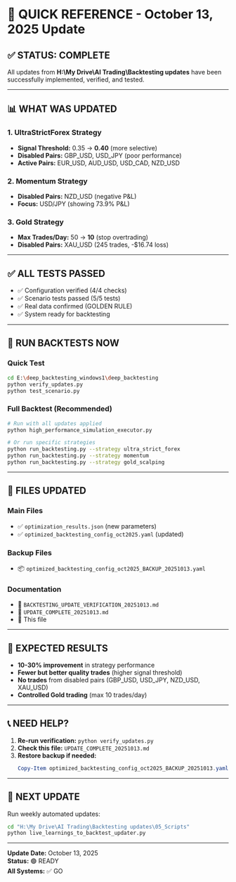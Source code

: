 # 🚀 QUICK REFERENCE - October 13, 2025 Update

## ✅ STATUS: COMPLETE

All updates from **H:\My Drive\AI Trading\Backtesting updates** have been successfully implemented, verified, and tested.

---

## 📊 WHAT WAS UPDATED

### 1. UltraStrictForex Strategy
- **Signal Threshold:** 0.35 → **0.40** (more selective)
- **Disabled Pairs:** GBP_USD, USD_JPY (poor performance)
- **Active Pairs:** EUR_USD, AUD_USD, USD_CAD, NZD_USD

### 2. Momentum Strategy
- **Disabled Pairs:** NZD_USD (negative P&L)
- **Focus:** USD/JPY (showing 73.9% P&L)

### 3. Gold Strategy
- **Max Trades/Day:** 50 → **10** (stop overtrading)
- **Disabled Pairs:** XAU_USD (245 trades, -$16.74 loss)

---

## ✅ ALL TESTS PASSED

- ✅ Configuration verified (4/4 checks)
- ✅ Scenario tests passed (5/5 tests)
- ✅ Real data confirmed (GOLDEN RULE)
- ✅ System ready for backtesting

---

## 🚀 RUN BACKTESTS NOW

### Quick Test
```bash
cd E:\deep_backtesting_windows1\deep_backtesting
python verify_updates.py
python test_scenario.py
```

### Full Backtest (Recommended)
```bash
# Run with all updates applied
python high_performance_simulation_executor.py

# Or run specific strategies
python run_backtesting.py --strategy ultra_strict_forex
python run_backtesting.py --strategy momentum
python run_backtesting.py --strategy gold_scalping
```

---

## 📁 FILES UPDATED

### Main Files
- ✅ `optimization_results.json` (new parameters)
- ✅ `optimized_backtesting_config_oct2025.yaml` (updated)

### Backup Files
- 📦 `optimized_backtesting_config_oct2025_BACKUP_20251013.yaml`

### Documentation
- 📄 `BACKTESTING_UPDATE_VERIFICATION_20251013.md`
- 📄 `UPDATE_COMPLETE_20251013.md`
- 📄 This file

---

## 🎯 EXPECTED RESULTS

- **10-30% improvement** in strategy performance
- **Fewer but better quality trades** (higher signal threshold)
- **No trades** from disabled pairs (GBP_USD, USD_JPY, NZD_USD, XAU_USD)
- **Controlled Gold trading** (max 10 trades/day)

---

## 📞 NEED HELP?

1. **Re-run verification:** `python verify_updates.py`
2. **Check this file:** `UPDATE_COMPLETE_20251013.md`
3. **Restore backup if needed:**
   ```powershell
   Copy-Item optimized_backtesting_config_oct2025_BACKUP_20251013.yaml optimized_backtesting_config_oct2025.yaml
   ```

---

## 📅 NEXT UPDATE

Run weekly automated updates:
```bash
cd "H:\My Drive\AI Trading\Backtesting updates\05_Scripts"
python live_learnings_to_backtest_updater.py
```

---

**Update Date:** October 13, 2025  
**Status:** 🟢 READY  
**All Systems:** ✅ GO



